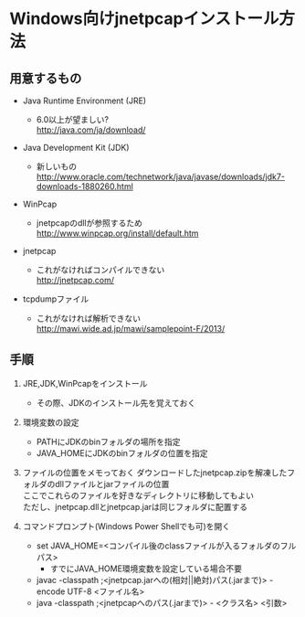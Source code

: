Windows向けjnetpcapインストール方法
=====

用意するもの
-----

- Java Runtime Environment (JRE)   
	- 6.0以上が望ましい?  
	<http://java.com/ja/download/>

- Java Development Kit (JDK)  
	- 新しいもの  
	<http://www.oracle.com/technetwork/java/javase/downloads/jdk7-downloads-1880260.html>

- WinPcap  
	- jnetpcapのdllが参照するため  
	<http://www.winpcap.org/install/default.htm>

- jnetpcap  
	- これがなければコンパイルできない  
	<http://jnetpcap.com/>

- tcpdumpファイル  
	- これがなければ解析できない  
	<http://mawi.wide.ad.jp/mawi/samplepoint-F/2013/>

手順
-----

1. 	JRE,JDK,WinPcapをインストール
	- その際、JDKのインストール先を覚えておく

2. 	環境変数の設定
	- PATHにJDKのbinフォルダの場所を指定
	- JAVA_HOMEにJDKのbinフォルダの位置を指定

3.	ファイルの位置をメモっておく
	ダウンロードしたjnetpcap.zipを解凍したフォルダのdllファイルとjarファイルの位置  
	ここでこれらのファイルを好きなディレクトリに移動してもよい  
	ただし、jnetpcap.dllとjnetpcap.jarは同じフォルダに配置する

4.	コマンドプロンプト(Windows Power Shellでも可)を開く
	- set JAVA_HOME=<コンパイル後のclassファイルが入るフォルダのフルパス>
		- すでにJAVA_HOME環境変数を設定している場合不要
	- javac -classpath ;<jnetpcap.jarへの(相対||絶対)パス(.jarまで)> -encode UTF-8 <ファイル名>
	- java -classpath ;<jnetpcapへのパス(.jarまで)> - <クラス名> <引数>